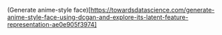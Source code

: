 
(Generate anime-style face)[https://towardsdatascience.com/generate-anime-style-face-using-dcgan-and-explore-its-latent-feature-representation-ae0e905f3974]
